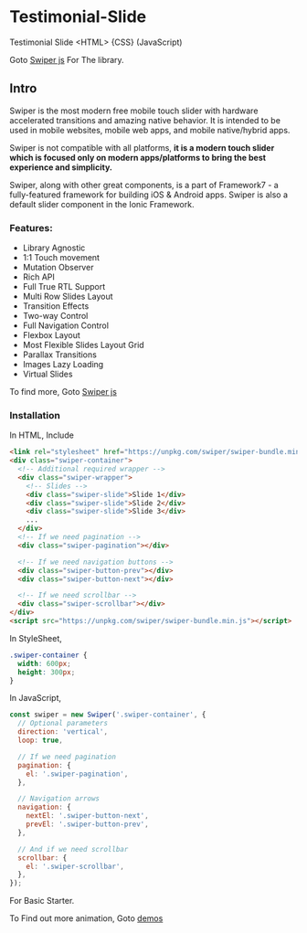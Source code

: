 # Testimonial-Slide

Testimonial Slide &lt;HTML> {CSS} (JavaScript)

Goto [Swiper js](https://swiperjs.com) For The library.
## Intro

Swiper is the most modern free mobile touch slider with hardware accelerated transitions and amazing native behavior. It is intended to be used in mobile websites, mobile web apps, and mobile native/hybrid apps.

Swiper is not compatible with all platforms, **it is a modern touch slider which is focused only on modern apps/platforms to bring the best experience and simplicity.**

Swiper, along with other great components, is a part of Framework7 - a fully-featured framework for building iOS & Android apps. Swiper is also a default slider component in the Ionic Framework.

### Features: 
- Library Agnostic
- 1:1 Touch movement
- Mutation Observer
- Rich API
- Full True RTL Support
- Multi Row Slides Layout
- Transition Effects
- Two-way Control
- Full Navigation Control
- Flexbox Layout
- Most Flexible Slides Layout Grid
- Parallax Transitions
- Images Lazy Loading
- Virtual Slides

To find more, Goto [Swiper js](https://swiperjs.com)

### Installation

In HTML, Include 

``` html 
<link rel="stylesheet" href="https://unpkg.com/swiper/swiper-bundle.min.css" />
<div class="swiper-container">
  <!-- Additional required wrapper -->
  <div class="swiper-wrapper">
    <!-- Slides -->
    <div class="swiper-slide">Slide 1</div>
    <div class="swiper-slide">Slide 2</div>
    <div class="swiper-slide">Slide 3</div>
    ...
  </div>
  <!-- If we need pagination -->
  <div class="swiper-pagination"></div>

  <!-- If we need navigation buttons -->
  <div class="swiper-button-prev"></div>
  <div class="swiper-button-next"></div>

  <!-- If we need scrollbar -->
  <div class="swiper-scrollbar"></div>
</div>
<script src="https://unpkg.com/swiper/swiper-bundle.min.js"></script>
```

In StyleSheet, 

```css
.swiper-container {
  width: 600px;
  height: 300px;
}
```

In JavaScript,

```js
const swiper = new Swiper('.swiper-container', {
  // Optional parameters
  direction: 'vertical',
  loop: true,

  // If we need pagination
  pagination: {
    el: '.swiper-pagination',
  },

  // Navigation arrows
  navigation: {
    nextEl: '.swiper-button-next',
    prevEl: '.swiper-button-prev',
  },

  // And if we need scrollbar
  scrollbar: {
    el: '.swiper-scrollbar',
  },
});
```

For Basic Starter. 

To Find out more animation, Goto [demos](https://swiperjs.com/demos)
